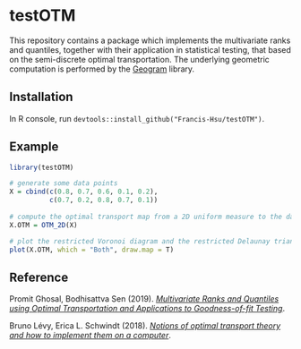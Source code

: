 # testOTM
This repository contains a package which implements the multivariate ranks and quantiles, together with their application in statistical testing, that based on the semi-discrete optimal transportation. The underlying geometric computation is performed by the [Geogram](http://alice.loria.fr/index.php/software/4-library/75-geogram.html) library.

## Installation
In R console, run `devtools::install_github("Francis-Hsu/testOTM")`.

## Example
```R
library(testOTM)

# generate some data points
X = cbind(c(0.8, 0.7, 0.6, 0.1, 0.2), 
          c(0.7, 0.2, 0.8, 0.7, 0.1))
          
# compute the optimal transport map from a 2D uniform measure to the data
X.OTM = OTM_2D(X) 

# plot the restricted Voronoi diagram and the restricted Delaunay triangulation 
plot(X.OTM, which = "Both", draw.map = T)
```

## Reference
Promit Ghosal, Bodhisattva Sen (2019). [*Multivariate Ranks and Quantiles using Optimal Transportation and Applications to Goodness-of-fit Testing*](https://arxiv.org/abs/1905.05340).

Bruno Lévy, Erica L. Schwindt (2018). [*Notions of optimal transport theory and how to implement them on a computer*](https://doi.org/10.1016/j.cag.2018.01.009).
